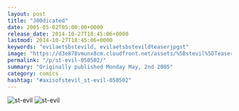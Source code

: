 ```yaml
---
layout: post
title: "J00dicated"
date: 2005-05-02T05:00:00+0000
release_date: 2014-10-27T18:45:06+0000
lastmod: 2014-10-27T18:45:06+0000
keywords: "evilaetsbstevild, evilaetsbstevildteaserjpgst"
image: "https://d3e878vmunx8cm.cloudfront.net/assets/%5Bstevil%5DTeaser050205.jpg"
permalink: "/p/st-evil-050502/"
summary: "Originally published Monday May, 2nd 2005"
category: comics
hashtag: "#axisofstevil_st-evil-050502"
---
```


![st-evil](https://d3e878vmunx8cm.cloudfront.net/assets/%5Bstevil%5DTeaser050205.jpg)
![st-evil](https://d3e878vmunx8cm.cloudfront.net/assets/%5Bstevil%5D5-2-05.jpg)
